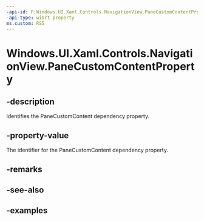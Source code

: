 ```yaml
---
-api-id: P:Windows.UI.Xaml.Controls.NavigationView.PaneCustomContentProperty
-api-type: winrt property
ms.custom: RS5
---
```


<!-- Property syntax.
public DependencyProperty PaneCustomContentProperty { get; }
-->

# Windows.UI.Xaml.Controls.NavigationView.PaneCustomContentProperty

## -description

Identifies the PaneCustomContent dependency property.

## -property-value

The identifier for the PaneCustomContent dependency property.

## -remarks

## -see-also

## -examples

